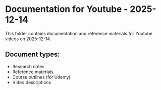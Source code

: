 # Documentation for Youtube - 2025-12-14

This folder contains documentation and reference materials for Youtube videos on 2025-12-14.

## Document types:
- Research notes
- Reference materials
- Course outlines (for Udemy)
- Video descriptions

